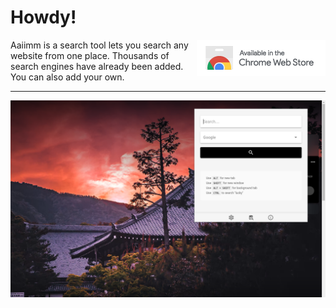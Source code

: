 # Howdy!

<a href="https://chrome.google.com/webstore/detail/aaiimm/dhnnjmnnnmdpnlkkmlhppligleiefdhk" target="_blank">
  <img src="./chrome-web-store.png" align="right" />
</a>
Aaiimm is a search tool lets you search any website from one place. Thousands of search engines have already been added. You can also add your own.

---

![Aaiimm 1.0.0 - Screenshot](aaiimm-1.0.0-screenshot.png)
